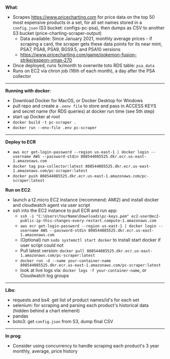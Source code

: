 **What**:
- Scrapes https://www.pricecharting.com for price data on the top 50 most expensive products in a set, for all set names stored in a `config.json` (S3 bucket: configs-pc-psa), then dumps as CSV to another S3 bucket (price-charting-scraper-output)
   - Data available: Since January 2021, monthly average prices - if scraping a card, the scraper gets these data points for its near mint, PSA7, PSA8, PSA9, BGS9.5, and PSA10 versions
   - https://www.pricecharting.com/game/pokemon-fusion-strike/espeon-vmax-270
- Once deployed, runs 1x/month to overwrite toto RDS table: `psa_data`
- Runs on EC2 via chron job (16th of each month), a day after the PSA collector


---
**Running with docker**:
- Download Docker for MacOS, or Docker Desktop for Windows
- pull repo and create a `.venv file` to store and pass in ACCESS KEYS and secret name (for RDS queries) at docker run time (see 5th step)
-  start up Docker at root
- `docker build -t pc-scraper .`
- `docker run --env-file .env pc-scraper`

---
**Deploy to ECR**
- `aws ecr get-login-password --region us-east-1 | docker login --username AWS --password-stdin 808544085525.dkr.ecr.us-east-1.amazonaws.com`
- `docker tag psa-collector:latest 808544085525.dkr.ecr.us-east-1.amazonaws.com/pc-scraper:latest`
- `docker push 808544085525.dkr.ecr.us-east-1.amazonaws.com/pc-scraper:latest`

**Run on EC2**:
- launch a t2.micro EC2 instance (recommend: AMI2) and install docker and cloudwatch agent via user script
- ssh into the EC2 instance to pull ECR and run app:
   - `ssh -i "C:\Users\YourName\Downloads\pc-keys.pem" ec2-user@ec2-public-ip-this-changes-every-restart.compute-1.amazonaws.com`
   - `aws ecr get-login-password --region us-east-1 | docker login --username AWS --password-stdin 808544085525.dkr.ecr.us-east-1.amazonaws.com`
   - (Optional) run `sudo systemctl start docker` to install start docker if user script could not
   - Pull latest version: `docker pull 808544085525.dkr.ecr.us-east-1.amazonaws.com/pc-scraper:latest`
   - `docker run -d --name your-container-name 808544085525.dkr.ecr.us-east-1.amazonaws.com/pc-scraper:latest`
   - look at live logs via: `docker logs -f your-container-name`, or Cloudwatch log groups


---
**Libs**:
- requests and bs4: get list of product names/id's for each set
- selenium: for scraping and parsing each product's historical data (hidden behind a chart element)
- pandas
- boto3: get `config.json` from S3, dump final CSV

---
**In prog**:
- Consider using concurrency to handle scraping each product's 3 year monthly, average, price history

